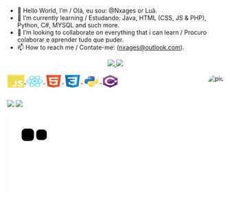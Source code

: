 - 👋 Hello World, I’m / Olá, eu sou: @Nxages or Luã.
- 🌱 I’m currently learning / Estudando: Java, HTML (CSS, JS & PHP), Python, C#, MYSQL and such more.
- 💞️ I’m looking to collaborate on everything that i can learn / Procuro colaborar e aprender tudo que puder.
- 📫 How to reach me / Contate-me: (nxages@outlook.com). 

<div align="center">
  <a href="https://github.com/Nxages">
  <img height="180em" src="https://github-readme-stats.vercel.app/api?username=Nxages&show_icons=true&theme=dracula&include_all_commits=true&count_private=true"/>
  <img height="180em" src="https://github-readme-stats.vercel.app/api/top-langs/?username=Nxages&layout=compact&langs_count=7&theme=dracula"/>
</div>
<div style="display: inline_block"><br>
  <img align="center" alt="Js" height="30" width="40" src="https://raw.githubusercontent.com/devicons/devicon/master/icons/javascript/javascript-plain.svg">
  <img align="center" alt="React" height="30" width="40" src="https://raw.githubusercontent.com/devicons/devicon/master/icons/react/react-original.svg">
  <img align="center" alt="HTML" height="30" width="40" src="https://raw.githubusercontent.com/devicons/devicon/master/icons/html5/html5-original.svg">
  <img align="center" alt="CSS" height="30" width="40" src="https://raw.githubusercontent.com/devicons/devicon/master/icons/css3/css3-original.svg">
  <img align="center" alt="Python" height="30" width="40" src="https://raw.githubusercontent.com/devicons/devicon/master/icons/python/python-original.svg">
  <img align="center" alt="Csharp" height="30" width="40" src="https://raw.githubusercontent.com/devicons/devicon/master/icons/csharp/csharp-original.svg">
  <img align="right" alt="pic" height="150" style="border-radius:60px;" src="https://instagram.fgru5-1.fna.fbcdn.net/v/t51.2885-15/275928035_277520977904668_5816036547420822488_n.webp?stp=dst-jpg_e35&_nc_ht=instagram.fgru5-1.fna.fbcdn.net&_nc_cat=104&_nc_ohc=OtRRnlZEYGsAX_hvl1j&edm=ALQROFkBAAAA&ccb=7-4&ig_cache_key=Mjc5NzQ4NTYxOTUxODg3NjczMg%3D%3D.2-ccb7-4&oh=00_AT-gyYZT3on0R6D53aZKlo0DVLIXn3BO4lB10K98wiVZVQ&oe=623CFEA5&_nc_sid=30a2ef">
</div>
  
  ##
 
<div> 
  <a href="https://www.instagram.com/nxages.dev/" target="_blank"><img src="https://img.shields.io/badge/-Instagram-%23E4405F?style=for-the-badge&logo=instagram&logoColor=white" target="_blank"></a>
  <a href="https://www.linkedin.com/in/lua-augusto-santana-7581b0232/" target="_blank"><img src="https://img.shields.io/badge/-LinkedIn-%230077B5?style=for-the-badge&logo=linkedin&logoColor=white" target="_blank"></a> 
 
  ![Snake animation](https://github.com/rafaballerini/rafaballerini/blob/output/github-contribution-grid-snake.svg)
 
</div>
